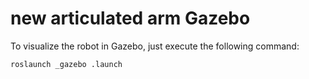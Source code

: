 # new articulated arm Gazebo

To visualize the robot in Gazebo, just execute the following command:

```
roslaunch _gazebo .launch
```
